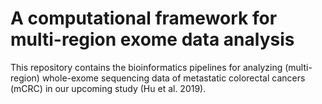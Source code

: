 # A computational framework for multi-region exome data analysis
This repository contains the bioinformatics pipelines for analyzing (multi-region) whole-exome sequencing data of metastatic colorectal cancers (mCRC) in our upcoming study (Hu et al. 2019).
